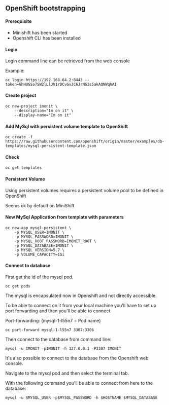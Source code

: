 ## OpenShift bootstrapping

#### Prerequisite
- Minishift has been started
- Openshift CLI has been installed

#### Login
Login command line can be retrieved from the web console

Example:
```
oc login https://192.168.64.2:8443 --token=GhHUGSo7SW2lLlJV1rDCvGvJC6JrNG3s5akAQNWqhAI
```

#### Create project
```
oc new-project imonit \
    --description="Im on it" \
    --display-name="Im on it"
```

#### Add MySql with persistent volume template to OpenShift
```
oc create -f https://raw.githubusercontent.com/openshift/origin/master/examples/db-templates/mysql-persistent-template.json
```

#### Check
```
oc get templates
```

#### Persistent Volume
Using persistent volumes requires a persistent volume pool to be defined in OpenShift

Seems ok by default on MiniShift

#### New MySql Application from template with parameters
```
oc new-app mysql-persistent \
    -p MYSQL_USER=IMONIT \
    -p MYSQL_PASSWORD=IMONIT \
    -p MYSQL_ROOT_PASSWORD=IMONIT_ROOT \
    -p MYSQL_DATABASE=IMONIT \
    -p MYSQL_VERSION=5.7 \
    -p VOLUME_CAPACITY=1Gi
```

#### Connect to database
First get the id of the mysql pod.
```
oc get pods
```

The mysql is encapsulated now in Openshift and not directly accessible.

To be able to connect on it from your local machine you'll have to set up port forwarding and then you'll be able to connect

Port-forwarding: (mysql-1-l55n7 = Pod name)
```
oc port-forward mysql-1-l55n7 3307:3306
```
Then connect to the database from command line:
```
mysql -u IMONIT -pIMONIT -h 127.0.0.1 -P3307 IMONIT
```

It's also possible to connect to the database from the Openshift web console.

Navigate to the mysql pod and then select the terminal tab.

With the following command you'll be able to connect from here to the database:
```
mysql -u $MYSQL_USER -p$MYSQL_PASSWORD -h $HOSTNAME $MYSQL_DATABASE
```
